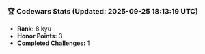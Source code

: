 ### 🏆 Codewars Stats (Updated: 2025-09-25 18:13:19 UTC)

- **Rank:** 8 kyu
- **Honor Points:** 3
- **Completed Challenges:** 1
